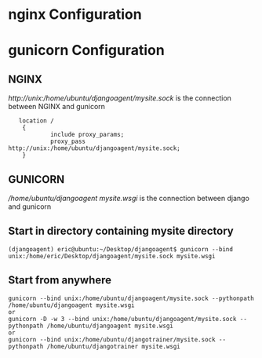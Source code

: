 # nginx Configuration


# gunicorn Configuration

## NGINX

*http://unix:/home/ubuntu/djangoagent/mysite.sock* is the connection between NGINX and gunicorn

```
   location / 
    {
            include proxy_params;
            proxy_pass http://unix:/home/ubuntu/djangoagent/mysite.sock;
    }
```

## GUNICORN

*/home/ubuntu/djangoagent mysite.wsgi* is the connection between django and gunicorn


## Start in directory containing mysite directory

```
(djangoagent) eric@ubuntu:~/Desktop/djangoagent$ gunicorn --bind unix:/home/eric/Desktop/djangoagent/mysite.sock mysite.wsgi
```

## Start from anywhere 

```
gunicorn --bind unix:/home/ubuntu/djangoagent/mysite.sock --pythonpath /home/ubuntu/djangoagent mysite.wsgi
or
gunicorn -D -w 3 --bind unix:/home/ubuntu/djangoagent/mysite.sock --pythonpath /home/ubuntu/djangoagent mysite.wsgi
or
gunicorn --bind unix:/home/ubuntu/djangotrainer/mysite.sock --pythonpath /home/ubuntu/djangotrainer mysite.wsgi
```






